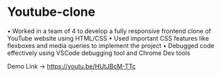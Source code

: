 # Youtube-clone
• Worked in a team of 4 to develop a fully responsive frontend clone of YouTube website using HTML/CSS
• Used important CSS features like flexboxes and media queries to implement the project
• Debugged code effectively using VSCode debugging tool and Chrome Dev tools   

Demo Link ->
https://youtu.be/HUtJBcM-TTc

